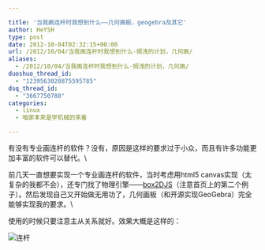 ```yaml
---

title: '当我画连杆时我想到什么——几何画板，geogebra及其它'
author: HeYSH
type: post
date: 2012-10-04T02:32:15+00:00
url: /2012/10/04/当我画连杆时我想到什么-搁浅的计划，几何画/
aliases:
  - /2012/10/04/当我画连杆时我想到什么-搁浅的计划，几何画/
duoshuo_thread_id:
  - "1239563020875595785"
dsq_thread_id:
  - "3667750780"
categories:
  - linux
  - 咱家本来是学机械的来着

---
```

有没有专业画连杆的软件？没有，原因是这样的要求过于小众，而且有许多功能更加丰富的软件可以替代。\

前几天一直想要实现一个专业画连杆的软件，当时考虑用html5
canvas实现（太复杂的我都不会），还专门找了物理引擎——[box2DJS](http://box2d-js.sourceforge.net/index2.html "box2d-js版")（注意首页上的第二个例子）。然后发现自己又开始做无用功了，几何画板（和开源实现GeoGebra）完全能够实现我的要求。\

使用的时候只要注意主从关系就好。效果大概是这样的：



![连杆](/blog/连杆.gif)


